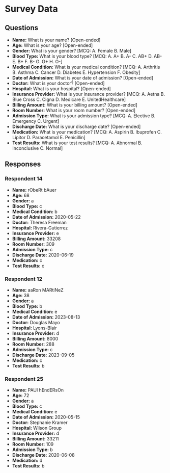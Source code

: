 # Survey Data

## Questions

- **Name:** What is your name? [Open-ended]
- **Age:** What is your age? [Open-ended]
- **Gender:** What is your gender? [MCQ: A. Female B. Male]
- **Blood Type:** What is your blood type? [MCQ: A. A+ B. A- C. AB+ D. AB- E. B+ F. B- G. O+ H. O-]
- **Medical Condition:** What is your medical condition? [MCQ: A. Arthritis B. Asthma C. Cancer D. Diabetes E. Hypertension F. Obesity]
- **Date of Admission:** What is your date of admission? [Open-ended]
- **Doctor:** What is your doctor? [Open-ended]
- **Hospital:** What is your hospital? [Open-ended]
- **Insurance Provider:** What is your insurance provider? [MCQ: A. Aetna B. Blue Cross C. Cigna D. Medicare E. UnitedHealthcare]
- **Billing Amount:** What is your billing amount? [Open-ended]
- **Room Number:** What is your room number? [Open-ended]
- **Admission Type:** What is your admission type? [MCQ: A. Elective B. Emergency C. Urgent]
- **Discharge Date:** What is your discharge date? [Open-ended]
- **Medication:** What is your medication? [MCQ: A. Aspirin B. Ibuprofen C. Lipitor D. Paracetamol E. Penicillin]
- **Test Results:** What is your test results? [MCQ: A. Abnormal B. Inconclusive C. Normal]

## Responses

### Respondent 14

- **Name:** rObeRt bAuer
- **Age:** 68
- **Gender:** a
- **Blood Type:** c
- **Medical Condition:** b
- **Date of Admission:** 2020-05-22
- **Doctor:** Theresa Freeman
- **Hospital:** Rivera-Gutierrez
- **Insurance Provider:** e
- **Billing Amount:** 33208
- **Room Number:** 309
- **Admission Type:** c
- **Discharge Date:** 2020-06-19
- **Medication:** c
- **Test Results:** c

### Respondent 12

- **Name:** aaRon MARtiNeZ
- **Age:** 38
- **Gender:** a
- **Blood Type:** b
- **Medical Condition:** e
- **Date of Admission:** 2023-08-13
- **Doctor:** Douglas Mayo
- **Hospital:** Lyons-Blair
- **Insurance Provider:** d
- **Billing Amount:** 8000
- **Room Number:** 288
- **Admission Type:** c
- **Discharge Date:** 2023-09-05
- **Medication:** c
- **Test Results:** b

### Respondent 25

- **Name:** PAUl hEndERsOn
- **Age:** 72
- **Gender:** a
- **Blood Type:** c
- **Medical Condition:** e
- **Date of Admission:** 2020-05-15
- **Doctor:** Stephanie Kramer
- **Hospital:** Wilson Group
- **Insurance Provider:** d
- **Billing Amount:** 33211
- **Room Number:** 109
- **Admission Type:** b
- **Discharge Date:** 2020-06-08
- **Medication:** d
- **Test Results:** b


